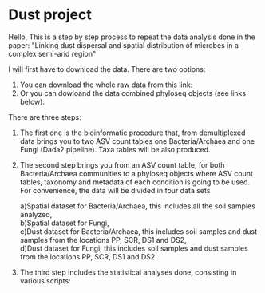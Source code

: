 # Dust project

Hello,
This is a step by step process to repeat the data analysis done in the paper:
"Linking dust dispersal and spatial distribution of microbes in a complex semi-arid region"

I will first have to download the data.
There are two options:

1. You can download the whole raw data from this link:
2. Or you can dowloand the data combined phyloseq objects (see links below).


There are three steps: 
1. The first one is the bioinformatic procedure that, from demultiplexed data brings you to two ASV count tables one Bacteria/Archaea and one Fungi (Dada2 pipeline). Taxa tables will be also produced.

2. The second step brings you from an ASV count table, for both Bacteria/Archaea communities to a  phyloseq objects where ASV count tables, taxonomy and metadata of each condition is going to be used. 
For convenience, the data will be divided in four data sets<br />

      a)Spatial dataset for Bacteria/Archaea, this includes all the soil samples analyzed,<br />
      b)Spatial dataset for Fungi,<br />
      c)Dust dataset for Bacteria/Archaea,  this includes soil samples and dust samples from the locations PP, SCR, DS1 and DS2,<br />
      d)Dust dataset for Fungi,  this includes soil samples and dust samples from the locations PP, SCR, DS1 and DS2.<br />


3. The third step includes the statistical analyses done, consisting in various scripts:

